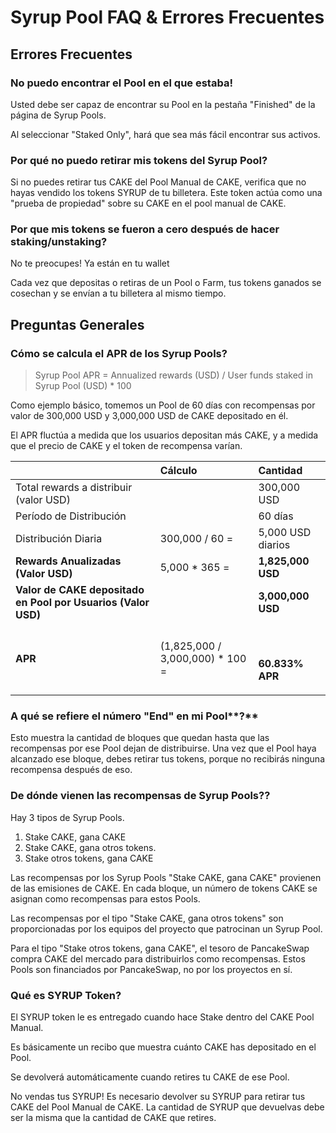 # Syrup Pool FAQ & Errores Frecuentes

## Errores Frecuentes <a id="troubleshooting"></a>

### **No puedo encontrar el Pool en el que estaba!** <a id="i-cant-find-the-syrup-pool-i-was-staking-in"></a>

Usted debe ser capaz de encontrar su Pool  en la pestaña "Finished" de la página de Syrup Pools.

Al seleccionar "Staked Only", hará que sea más fácil encontrar sus activos.

### **Por qué no puedo retirar mis tokens del Syrup Pool?** <a id="why-cant-i-unstake-my-tokens-from-a-syrup-pool"></a>

Si no puedes retirar tus CAKE del Pool Manual de CAKE, verifica que no hayas vendido los tokens SYRUP de tu billetera. Este token actúa como una "prueba de propiedad" sobre su CAKE en el pool manual de CAKE.

### **Por que mis tokens se fueron a cero después de hacer staking/unstaking?** <a id="why-did-my-earned-tokens-go-to-zero-after-staking-unstaking"></a>

No te preocupes! Ya están en tu wallet

Cada vez que depositas o retiras de un Pool o Farm, tus tokens ganados se cosechan y se envían a tu billetera al mismo tiempo.

## **Preguntas Generales** <a id="general-questions"></a>

### Cómo se calcula el APR de los Syrup Pools? <a id="how-is-apr-for-syrup-pools-calculated"></a>

> Syrup Pool APR = Annualized rewards \(USD\) / User funds staked in Syrup Pool \(USD\) \* 100

Como ejemplo básico, tomemos un Pool de 60 días con recompensas por valor de 300,000 USD y 3,000,000 USD de CAKE depositado en él.

El APR fluctúa a medida que los usuarios depositan más CAKE, y a medida que el precio de CAKE y el token de recompensa varían.

<table>
  <thead>
    <tr>
      <th style="text-align:left">&#x200B;</th>
      <th style="text-align:left"><b>C&#xE1;lculo</b>
      </th>
      <th style="text-align:left">Cantidad</th>
    </tr>
  </thead>
  <tbody>
    <tr>
      <td style="text-align:left">Total rewards a distribuir (valor USD)</td>
      <td style="text-align:left">&#x200B;</td>
      <td style="text-align:left">300,000 USD</td>
    </tr>
    <tr>
      <td style="text-align:left">Per&#xED;odo de Distribuci&#xF3;n</td>
      <td style="text-align:left">&#x200B;</td>
      <td style="text-align:left">60 d&#xED;as</td>
    </tr>
    <tr>
      <td style="text-align:left">Distribuci&#xF3;n Diaria</td>
      <td style="text-align:left">300,000 / 60 =</td>
      <td style="text-align:left">5,000 USD diarios</td>
    </tr>
    <tr>
      <td style="text-align:left"><b>Rewards Anualizadas (Valor USD)</b>
      </td>
      <td style="text-align:left">5,000 * 365 =</td>
      <td style="text-align:left"><b>1,825,000 USD</b>
      </td>
    </tr>
    <tr>
      <td style="text-align:left"><b>Valor de CAKE depositado en Pool por Usuarios (Valor USD)</b>
      </td>
      <td style="text-align:left">&#x200B;</td>
      <td style="text-align:left"><b>3,000,000 USD</b>
      </td>
    </tr>
    <tr>
      <td style="text-align:left"><b>APR</b>
      </td>
      <td style="text-align:left">(1,825,000 / 3,000,000) * 100 =</td>
      <td style="text-align:left">
        <p>&#x200B;</p>
        <p><b>60.833% APR</b>
        </p>
      </td>
    </tr>
  </tbody>
</table>

### A qué se refiere el número "End" en mi Pool**?** <a id="what-does-the-end-number-on-my-syrup-pool-refer-to"></a>

Esto muestra la cantidad de bloques que quedan hasta que las recompensas por ese Pool dejan de distribuirse. Una vez que el Pool haya alcanzado ese bloque, debes retirar tus tokens, porque no recibirás ninguna recompensa después de eso.

### De dónde vienen las recompensas de Syrup Pools?**?** <a id="where-do-the-rewards-from-syrup-pools-come-from"></a>

Hay 3 tipos de Syrup Pools.

1. Stake CAKE, gana CAKE
2. Stake CAKE, gana otros tokens.
3. Stake otros tokens, gana CAKE

Las recompensas por los Syrup Pools "Stake CAKE, gana CAKE" provienen de las emisiones de CAKE. En cada bloque, un número de tokens CAKE se asignan como recompensas para estos Pools.

Las recompensas por el tipo "Stake CAKE, gana otros tokens" son proporcionadas por los equipos del proyecto que patrocinan un Syrup Pool.

Para el tipo "Stake otros tokens, gana CAKE", el tesoro de PancakeSwap compra CAKE del mercado para distribuirlos como recompensas. Estos Pools son financiados por PancakeSwap, no por los proyectos en sí.

### Qué es SYRUP Token? <a id="whats-syrup-token"></a>

El SYRUP token le es entregado cuando hace Stake dentro del CAKE Pool Manual.

Es básicamente un recibo que muestra cuánto CAKE has depositado en el Pool.

Se devolverá automáticamente cuando retires tu CAKE de ese Pool.

No vendas tus SYRUP! Es necesario devolver su SYRUP para retirar tus CAKE del Pool Manual de CAKE. La cantidad de SYRUP que devuelvas debe ser la misma que la cantidad de CAKE que retires.[  
](https://docs.pancakeswap.finance/products/syrup-pool/auto-compounding)

